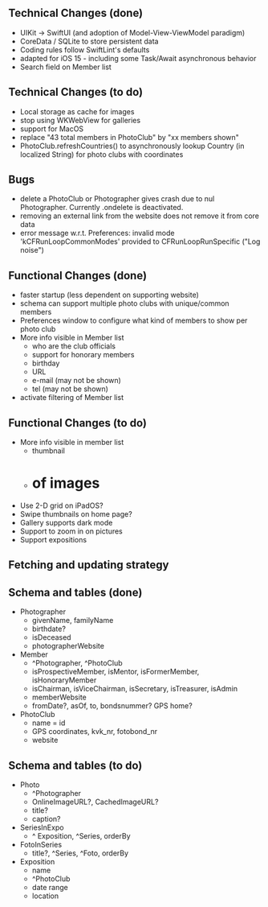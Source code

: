 ## Technical Changes (done)
* UIKit -> SwiftUI (and adoption of Model-View-ViewModel paradigm)
* CoreData / SQLite to store persistent data
* Coding rules follow SwiftLint's defaults
* adapted for iOS 15 - including some Task/Await asynchronous behavior
* Search field on Member list

## Technical Changes (to do)
* Local storage as cache for images
* stop using WKWebView for galleries
* support for MacOS
* replace "43 total members in PhotoClub" by "xx members shown"
* PhotoClub.refreshCountries() to asynchronously lookup Country (in localized String) for photo clubs with coordinates

## Bugs
* delete a PhotoClub or Photographer gives crash due to nul Photographer. Currently .ondelete is deactivated.
* removing an external link from the website does not remove it from core data
* error message w.r.t. Preferences: invalid mode 'kCFRunLoopCommonModes' provided to CFRunLoopRunSpecific ("Log noise")

## Functional Changes (done)
* faster startup (less dependent on supporting website)
* schema can support multiple photo clubs with unique/common members
* Preferences window to configure what kind of members to show per photo club
* More info visible in Member list
	* who are the club officials
    * support for honorary members
	* birthday
	* URL
	* e-mail (may not be shown)
	* tel (may not be shown)
* activate filtering of Member list

## Functional Changes (to do)
* More info visible in member list
    * thumbnail
    * # of images
* Use 2-D grid on iPadOS?
* Swipe thumbnails on home page?
* Gallery supports dark mode
* Support to zoom in on pictures
* Support expositions

## Fetching and updating strategy

## Schema and tables (done)
* Photographer
	* givenName, familyName
	* birthdate?
    * isDeceased
    * photographerWebsite
* Member
	* ^Photographer, ^PhotoClub
	* isProspectiveMember, isMentor, isFormerMember, isHonoraryMember
    * isChairman, isViceChairman, isSecretary, isTreasurer, isAdmin
    * memberWebsite
    * fromDate?, asOf, to, bondsnummer? GPS home?
* PhotoClub
	* name = id
	* GPS coordinates, kvk_nr, fotobond_nr
    * website
    
## Schema and tables (to do)
* Photo
	* ^Photographer
	* OnlineImageURL?,  CachedImageURL?
	* title?
	* caption?
* SeriesInExpo
	* ^ Exposition, ^Series, orderBy
* FotoInSeries
	* title?, ^Series, ^Foto, orderBy
* Exposition
	* name
	* ^PhotoClub
	* date range
	* location
